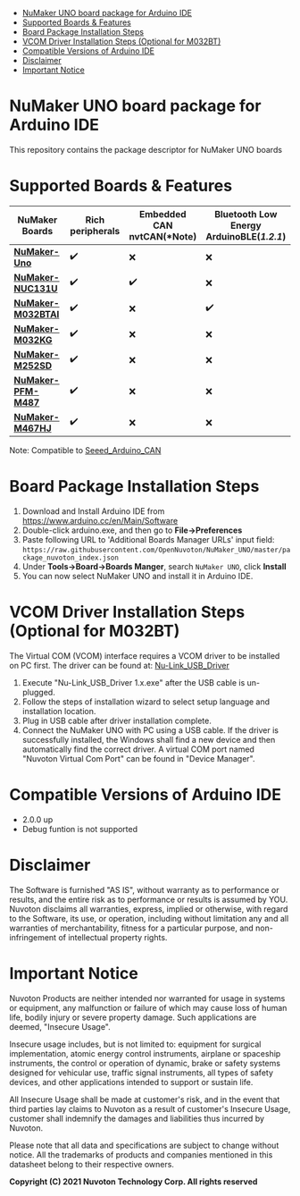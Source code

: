 - [NuMaker UNO board package for Arduino IDE](#numaker-uno-board-package-for-arduino-ide)
- [Supported Boards & Features](#supported-boards--features)
- [Board Package Installation Steps](#board-package-installation-steps)
- [VCOM Driver Installation Steps (Optional for M032BT)](#vcom-driver-installation-steps-optional-for-m032bt)
- [Compatible Versions of Arduino IDE](#compatible-versions-of-arduino-ide)
- [Disclaimer](#disclaimer)
- [Important Notice](#important-notice)

# NuMaker UNO board package for Arduino IDE
This repository contains the package descriptor for NuMaker UNO boards

# Supported Boards & Features

| NuMaker Boards | Rich peripherals |Embedded CAN<br>nvtCAN(*Note) |Bluetooth Low Energy<br>ArduinoBLE(***1.2.1***) |
| -------------- | ---------------- | ----------------------------------------------- |----------------------------------------------- |
| **[NuMaker-Uno](https://direct.nuvoton.com/en/numaker-uno)**     | ✔️              | ❌                                               | ❌                                          |
| **[NuMaker-NUC131U](https://direct.nuvoton.com/en/numaker-nuc131u)**     | ✔️              | ✔️                                               | ❌                                          |
| **[NuMaker-M032BTAI](https://direct.nuvoton.com/en/numaker-m032btai)**     | ✔️              | ❌                                               | ✔️                                           |
| **[NuMaker-M032KG](https://direct.nuvoton.com/en/numaker-m032kg)**     | ✔️              | ❌                                               | ️❌                                         |
| **[NuMaker-M252SD](https://direct.nuvoton.com/en/numaker-m252sd)**       | ✔️              | ❌                                               | ❌                                           |
| **[NuMaker-PFM-M487](https://direct.nuvoton.com/en/numaker-pfm-m487)**       | ✔️              | ❌                                               | ❌                                           |
| **[NuMaker-M467HJ](https://direct.nuvoton.com/en/numaker-m467hj)**       | ✔️              | ❌                                               | ❌                                           |

Note: Compatible to [Seeed_Arduino_CAN](https://github.com/Seeed-Studio/Seeed_Arduino_CAN)

# Board Package Installation Steps
1. Download and Install Arduino IDE from https://www.arduino.cc/en/Main/Software
2. Double-click arduino.exe, and then go to **File->Preferences**
3. Paste following URL to 'Additional Boards Manager URLs' input field: 
`https://raw.githubusercontent.com/OpenNuvoton/NuMaker_UNO/master/package_nuvoton_index.json`
4. Under **Tools->Board->Boards Manger**, search `NuMaker UNO`, click **Install**
5. You can now select NuMaker UNO and install it in Arduino IDE.

# VCOM Driver Installation Steps (Optional for M032BT)
The Virtual COM (VCOM) interface requires a VCOM driver to be installed on PC first. 
The driver can be found at: [Nu-Link_USB_Driver](https://www.nuvoton.com/resource-download.jsp?tp_GUID=SW1120201207161057&currentFolder=/products/microcontrollers/arm-cortex-m4-mcus/m467-ethernet-crypto-series/)

1. Execute "Nu-Link_USB_Driver 1.x.exe" after the USB cable is un-plugged.
2. Follow the steps of installation wizard to select setup language and installation location.
3. Plug in USB cable after driver installation complete.
4. Connect the NuMaker UNO with PC using a USB cable. If the driver is successfully installed, the Windows shall find a new device and then automatically find the correct driver. A virtual COM port named "Nuvoton Virtual Com Port" can be found in "Device Manager".

# Compatible Versions of Arduino IDE
* 2.0.0 up
* Debug funtion is not supported

# Disclaimer
The Software is furnished "AS IS", without warranty as to performance or results, and
the entire risk as to performance or results is assumed by YOU. Nuvoton disclaims all
warranties, express, implied or otherwise, with regard to the Software, its use, or
operation, including without limitation any and all warranties of merchantability, fitness
for a particular purpose, and non-infringement of intellectual property rights.

# Important Notice
Nuvoton Products are neither intended nor warranted for usage in systems or equipment,
any malfunction or failure of which may cause loss of human life, bodily injury or severe
property damage. Such applications are deemed, "Insecure Usage".

Insecure usage includes, but is not limited to: equipment for surgical implementation,
atomic energy control instruments, airplane or spaceship instruments, the control or
operation of dynamic, brake or safety systems designed for vehicular use, traffic signal
instruments, all types of safety devices, and other applications intended to support or
sustain life.

All Insecure Usage shall be made at customer's risk, and in the event that third parties
lay claims to Nuvoton as a result of customer's Insecure Usage, customer shall indemnify
the damages and liabilities thus incurred by Nuvoton.

Please note that all data and specifications are subject to change without notice. All the
trademarks of products and companies mentioned in this datasheet belong to their respective
owners.


**Copyright (C) 2021 Nuvoton Technology Corp. All rights reserved**

